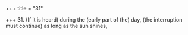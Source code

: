 +++
title = "31"

+++
31. (If it is heard) during the (early part of the) day, (the interruption must continue) as long as the sun shines,

